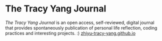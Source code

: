 # The Tracy Yang Journal
*The Tracy Yang Journal* is an open access, self-reviewed, digital journal that provides spontaneously publication of personal life reflection, coding practices and interesting projects. :)
[zhiyu-tracy-yang.github.io](zhiyu-tracy-yang.github.io)